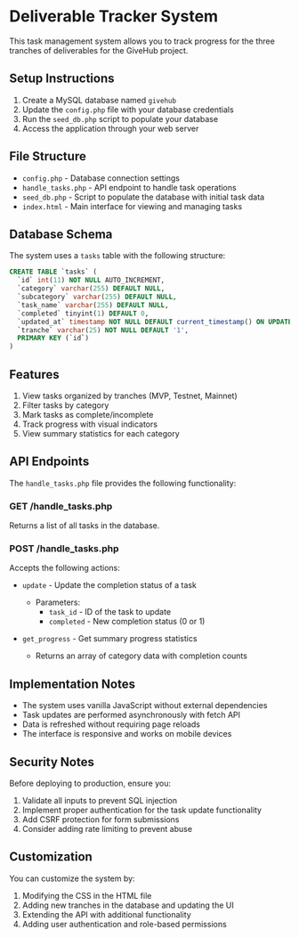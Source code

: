 # Deliverable Tracker System

This task management system allows you to track progress for the three tranches of deliverables for the GiveHub project.

## Setup Instructions

1. Create a MySQL database named `givehub`
2. Update the `config.php` file with your database credentials
3. Run the `seed_db.php` script to populate your database
4. Access the application through your web server

## File Structure

- `config.php` - Database connection settings
- `handle_tasks.php` - API endpoint to handle task operations
- `seed_db.php` - Script to populate the database with initial task data
- `index.html` - Main interface for viewing and managing tasks

## Database Schema

The system uses a `tasks` table with the following structure:

```sql
CREATE TABLE `tasks` (
  `id` int(11) NOT NULL AUTO_INCREMENT,
  `category` varchar(255) DEFAULT NULL,
  `subcategory` varchar(255) DEFAULT NULL,
  `task_name` varchar(255) DEFAULT NULL,
  `completed` tinyint(1) DEFAULT 0,
  `updated_at` timestamp NOT NULL DEFAULT current_timestamp() ON UPDATE current_timestamp(),
  `tranche` varchar(25) NOT NULL DEFAULT '1',
  PRIMARY KEY (`id`)
)
```

## Features

1. View tasks organized by tranches (MVP, Testnet, Mainnet)
2. Filter tasks by category
3. Mark tasks as complete/incomplete
4. Track progress with visual indicators
5. View summary statistics for each category

## API Endpoints

The `handle_tasks.php` file provides the following functionality:

### GET /handle_tasks.php
Returns a list of all tasks in the database.

### POST /handle_tasks.php
Accepts the following actions:

- `update` - Update the completion status of a task
  - Parameters:
    - `task_id` - ID of the task to update
    - `completed` - New completion status (0 or 1)

- `get_progress` - Get summary progress statistics
  - Returns an array of category data with completion counts

## Implementation Notes

- The system uses vanilla JavaScript without external dependencies
- Task updates are performed asynchronously with fetch API
- Data is refreshed without requiring page reloads
- The interface is responsive and works on mobile devices

## Security Notes

Before deploying to production, ensure you:

1. Validate all inputs to prevent SQL injection
2. Implement proper authentication for the task update functionality
3. Add CSRF protection for form submissions
4. Consider adding rate limiting to prevent abuse

## Customization

You can customize the system by:

1. Modifying the CSS in the HTML file
2. Adding new tranches in the database and updating the UI
3. Extending the API with additional functionality
4. Adding user authentication and role-based permissions
